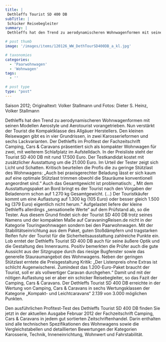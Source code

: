 ```yaml
---
title: |
 Dethleffs Tourist SD 400 DB
subTitle: |
 Schicker Reisebegleiter
summary: |
 Dethleffs hat den Trend zu aerodynamischeren Wohnwagenformen mit seinen Modellen Aerostyle und Aerotourist vorangetrieben. Nun verstärkt der Tourist die Kompaktklasse. Den kleinen Reisewagen gibt es in vier Grundrissen, in zwei Karosserieformen und sechs Lackvarianten. Der Dethleffs im Profitest der Zeitschrift Camping, Cars & Caravans.

# post thumb
image: '/images/items/120126_WW_DethTourSD400DB_a_kl.jpg'

# taxonomies
categories: 
  - 'Paarwohnwagen'
  - 'Wohnwagen'
tags:
  - ''

# post type
type: "post"
---
```


Saison 2012; Originaltext: Volker Stallmann und Fotos: Dieter S. Heinz, Volker Stallmann

Dethleffs hat den Trend zu aerodynamischeren Wohnwagenformen mit seinen Modellen Aerostyle und Aerotourist vorangetrieben. Nun verstärkt der Tourist die Kompaktklasse des Allgäuer Herstellers. Den kleinen Reisewagen gibt es in vier Grundrissen, in zwei Karosserieformen und sechs Lackvarianten. Der Dethleffs im Profitest der Fachzeitschrift Camping, Cars & Caravans präsentiert sich als kompakter Wohnwagen für zwei, mit weiterem Schlafplatz im Aufstelldach. In der Preisliste steht der Tourist SD 400 DB mit rund 17.500 Euro. Der Testkandidat kostet mit zusätzlicher Ausstattung um die 21.000 Euro. Im Urteil der Tester zeigt sich Licht und Schatten. Kritisch beurteilen die Profis die zu geringe Stützlast des Wohnwagens: „Auch bei praxisgerechter Beladung lässt er sich kaum auf eine optimale Stützlast trimmen obwohl die Stauräume konventionell angeordnet sind.“ Auch das Gesamtgewicht ist problematisch: „ Mit dem Ausstattungspaket an Bord bringt es der Tourist nach den Vorgaben der Beladenorm schon auf 1.270 kg Gesamtgewicht. (…) Der Touristkäufer kommt um eine Auflastung auf 1.300 kg (105 Euro) oder besser gleich 1.500 kg (379 Euro) eigentlich nicht herum.“ Aufgelastet liefere der kleine Dethleffs allerdings „sensationelle Werte“ auf dem Prüfstand ab, so die Tester. Aus diesem Grund findet sich der Tourist SD 400 DB trotz seines Namens und der kompakten Maße auf CaravaningReisen.de nicht in der Kategorie Touringwohnwagen sondern bei den Paarwohnwagen. Mit der Stabilitätseinrichtung aus dem Paket, guten Stoßdämpfern und tragstarken Reifen fuhr der Tourist für die Sicherheitsausstattung zahlreiche Punkte ein. Lob erntet der Dethleffs Tourist SD 400 DB auch für seine äußere Optik und die Gestaltung des Innenraums. Positiv bemerkten die Prüfer auch die gute Aussicht aus der Sitzgruppe durch das riesige Bugfenster sowie das generelle Stauraumangebot des Wohnwagens. Neben der geringen Stützlast erntete die Preisgestaltung Kritik: „Der Listenpreis ohne Extras ist schlicht Augenwischerei. Zumindest das 1.200-Euro-Paket braucht der Tourist, soll er als vollwertiger Caravan durchgehen.“ Damit und mit der nötigen Auflastung sei er aber ein schicker Reisebegleiter, so das Fazit der Camping, Cars & Caravans. Der Dethleffs Tourist SD 400 DB erreichte in der Wertung von Camping, Cars & Caravans in sechs Wertungsklassen der Kategorie „Kompakt- und Leichtcaravans“ 2.139 von 3.000 möglichen Punkten.

Den ausführlichen Profitest-Test des Dethleffs Tourist SD 400 DB finden Sie jetzt in der aktuellen Ausgabe Februar 2012 der Fachzeitschrift Camping, Cars & Caravans in jedem gut sortierten Zeitschriftenhandel. Darin enthalten sind alle technischen Spezifikationen des Wohnwagens sowie die Vergleichstabellen und detaillierten Bewertungen der Kategorien Karosserie, Technik, Inneneinrichtung, Wohnwert und Fahrstabilität.